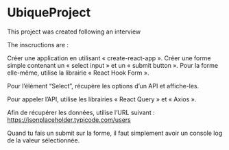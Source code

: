 # UbiqueProject
This project was created following an interview

The inscructions are : 

Créer une application en utilisant « create-react-app ».
Créer une forme simple contenant un « select input » et un « submit button ».
Pour la forme elle-même, utilise la librairie « React Hook Form ».

Pour l’élément “Select”, récupère les options d’un API et affiche-les.

Pour appeler l’API, utilise les librairies « React Query » et « Axios ».

Afin de récupérer les données, utilise l’URL suivant : https://jsonplaceholder.typicode.com/users

Quand tu fais un submit sur la forme, il faut simplement avoir un console log de la valeur sélectionnée.